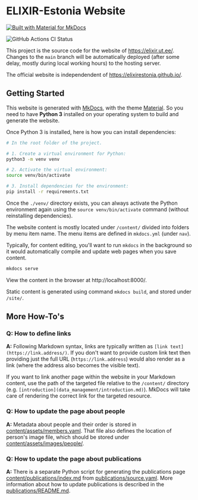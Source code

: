 # ELIXIR-Estonia Website


[![Built with Material for MkDocs](https://img.shields.io/badge/Material_for_MkDocs-526CFE?style=for-the-badge&logo=MaterialForMkDocs&logoColor=white)](https://squidfunk.github.io/mkdocs-material/)

![GitHub Actions CI Status](https://github.com/ELIXIREstonia/elixirestonia.github.io/actions/workflows/deploy_website.yml/badge.svg?branch=main)

This project is the source code for the website of https://elixir.ut.ee/.
Changes to the `main` branch will be automatically deployed (after some delay,
mostly during local working hours) to the hosting server.

The official website is independendent of https://elixirestonia.github.io/.


## Getting Started

This website is generated with [MkDocs](https://www.mkdocs.org/), with the
theme [Material](https://squidfunk.github.io/mkdocs-material/). So you need to
have **Python 3** installed on your operating system to build and generate the
website.

Once Python 3 is installed, here is how you can install dependencies:

```bash
# In the root folder of the project.

# 1. Create a virtual environment for Python:
python3 -m venv venv

# 2. Activate the virtual environment:
source venv/bin/activate

# 3. Install dependencies for the environment:
pip install -r requirements.txt
```

Once the `./venv/` directory exists, you can always activate the Python
environment again using the `source venv/bin/activate` command (without
reinstalling dependencies).

The website content is mostly located under `/content/` divided into folders by
menu item name. The menu items are defined in `mkdocs.yml` (under `nav`).

Typically, for content editing, you'll want to run `mkdocs` in the background so
it would automatically compile and update web pages when you save content.

```bash
mkdocs serve
```

View the content in the browser at http://localhost:8000/.

Static content is generated using command `mkdocs build`, and stored under
`/site/`.


## More How-To's

### Q: How to define links

**A:** Following Markdown syntax, links are typically written as
`[link text](https://link.address/)`. If you don't want to provide custom link
text then providing just the full URL (`https://link.address`) would also
render as a link (where the address also becomes the visible text).

If you want to link another page within the website in your Markdown content,
use the path of the targeted file relative to the `/content/` directory (e.g.
`[introduction](data_management/introduction.md)`). MkDocs will take care of
rendering the correct link for the targeted resource.

### Q: How to update the page about people

**A:** Metadata about people and their order is stored in
[content/assets/members.yaml](content/assets/members.yaml). That file also
defines the location of person's image file, which should be stored under
[content/assets/images/people/](content/assets/images/people/).

### Q: How to update the page about publications

**A:** There is a separate Python script for generating the publications page
[content/publications/index.md](content/publications/index.md) from
[publications/source.yaml](publications/source.yaml). More information about
how to update publications is described in the
[publications/README.md](publications/README.md).
